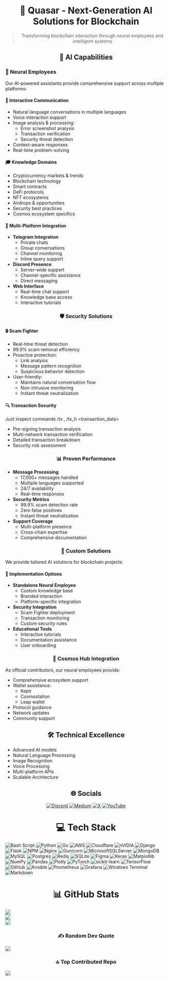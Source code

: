 <div align="center">

# 🌌 Quasar - Next-Generation AI Solutions for Blockchain

> Transforming blockchain interaction through neural employees and intelligent systems


## 🧠 AI Capabilities

</div>

### 🤖 Neural Employees
Our AI-powered assistants provide comprehensive support across multiple platforms:

#### 💬 Interactive Communication
- Natural language conversations in multiple languages
- Voice interaction support
- Image analysis & processing:
  - Error screenshot analysis
  - Transaction verification
  - Security threat detection
- Context-aware responses
- Real-time problem-solving

#### 🎓 Knowledge Domains
- Cryptocurrency markets & trends
- Blockchain technology
- Smart contracts
- DeFi protocols
- NFT ecosystems
- Airdrops & opportunities
- Security best practices
- Cosmos ecosystem specifics

#### 🔄 Multi-Platform Integration
- **Telegram Integration**
  - Private chats
  - Group conversations
  - Channel monitoring
  - Inline query support
- **Discord Presence**
  - Server-wide support
  - Channel-specific assistance
  - Direct messaging
- **Web Interface**
  - Real-time chat support
  - Knowledge base access
  - Interactive tutorials

<div align="center">

### 🛡️ Security Solutions

</div>

#### 🔒 Scam Fighter
- Real-time threat detection
- 99.9% scam removal efficiency
- Proactive protection:
  - Link analysis
  - Message pattern recognition
  - Suspicious behavior detection
- User-friendly:
  - Maintains natural conversation flow
  - Non-intrusive monitoring
  - Instant threat neutralization

#### 🔍 Transaction Security
Just inspect commands /tx <network> <hash>, /tx_h <transaction_data>
- Pre-signing transaction analysis
- Multi-network transaction verification
- Detailed transaction breakdown
- Security risk assessment

<div align="center">

### 📊 Proven Performance

</div>

- **Message Processing**
  - 17,000+ messages handled
  - Multiple languages supported
  - 24/7 availability
  - Real-time responses
- **Security Metrics**
  - 99.9% scam detection rate
  - Zero false positives
  - Instant threat neutralization
- **Support Coverage**
  - Multi-platform presence
  - Cross-chain expertise
  - Comprehensive documentation

<div align="center">

### 🎯 Custom Solutions

</div>

We provide tailored AI solutions for blockchain projects:

#### 🔧 Implementation Options
- **Standalone Neural Employee**
  - Custom knowledge base
  - Branded interaction
  - Platform-specific integration
- **Security Integration**
  - Scam Fighter deployment
  - Transaction monitoring
  - Custom security rules
- **Educational Tools**
  - Interactive tutorials
  - Documentation assistance
  - User onboarding

<div align="center">

### 🌟 Cosmos Hub Integration

</div>

As official contributors, our neural employees provide:
- Comprehensive ecosystem support
- Wallet assistance:
  - Keplr
  - Cosmostation
  - Leap wallet
- Protocol guidance
- Network updates
- Community support

<div align="center">

## 🛠️ Technical Excellence

</div>

- Advanced AI models
- Natural Language Processing
- Image Recognition
- Voice Processing
- Multi-platform APIs
- Scalable Architecture

<div align="center">

## 🌐 Socials
[![Discord](https://img.shields.io/badge/Discord-%237289DA.svg?logo=discord&logoColor=white)](https://discord.gg/https://discord.gg/tZW4xf3c2D) [![Medium](https://img.shields.io/badge/Medium-12100E?logo=medium&logoColor=white)](https://medium.com/@Quasarstaking) [![X](https://img.shields.io/badge/X-black.svg?logo=X&logoColor=white)](https://x.com/@quasarstaking) [![YouTube](https://img.shields.io/badge/YouTube-%23FF0000.svg?logo=YouTube&logoColor=white)](https://youtube.com/@@Quasarstaking) 

# 💻 Tech Stack
</div>

![Bash Script](https://img.shields.io/badge/bash_script-%23121011.svg?style=for-the-badge&logo=gnu-bash&logoColor=white) ![Python](https://img.shields.io/badge/python-3670A0?style=for-the-badge&logo=python&logoColor=ffdd54) ![Go](https://img.shields.io/badge/go-%2300ADD8.svg?style=for-the-badge&logo=go&logoColor=white) ![AWS](https://img.shields.io/badge/AWS-%23FF9900.svg?style=for-the-badge&logo=amazon-aws&logoColor=white) ![Cloudflare](https://img.shields.io/badge/Cloudflare-F38020?style=for-the-badge&logo=Cloudflare&logoColor=white) ![nVIDIA](https://img.shields.io/badge/cuda-000000.svg?style=for-the-badge&logo=nVIDIA&logoColor=green) ![Django](https://img.shields.io/badge/django-%23092E20.svg?style=for-the-badge&logo=django&logoColor=white) ![Flask](https://img.shields.io/badge/flask-%23000.svg?style=for-the-badge&logo=flask&logoColor=white) ![NPM](https://img.shields.io/badge/NPM-%23CB3837.svg?style=for-the-badge&logo=npm&logoColor=white) ![Nginx](https://img.shields.io/badge/nginx-%23009639.svg?style=for-the-badge&logo=nginx&logoColor=white) ![Gunicorn](https://img.shields.io/badge/gunicorn-%298729.svg?style=for-the-badge&logo=gunicorn&logoColor=white) ![MicrosoftSQLServer](https://img.shields.io/badge/Microsoft%20SQL%20Server-CC2927?style=for-the-badge&logo=microsoft%20sql%20server&logoColor=white) ![MongoDB](https://img.shields.io/badge/MongoDB-%234ea94b.svg?style=for-the-badge&logo=mongodb&logoColor=white) ![MySQL](https://img.shields.io/badge/mysql-4479A1.svg?style=for-the-badge&logo=mysql&logoColor=white) ![Postgres](https://img.shields.io/badge/postgres-%23316192.svg?style=for-the-badge&logo=postgresql&logoColor=white) ![Redis](https://img.shields.io/badge/redis-%23DD0031.svg?style=for-the-badge&logo=redis&logoColor=white) ![SQLite](https://img.shields.io/badge/sqlite-%2307405e.svg?style=for-the-badge&logo=sqlite&logoColor=white) ![Figma](https://img.shields.io/badge/figma-%23F24E1E.svg?style=for-the-badge&logo=figma&logoColor=white) ![Keras](https://img.shields.io/badge/Keras-%23D00000.svg?style=for-the-badge&logo=Keras&logoColor=white) ![Matplotlib](https://img.shields.io/badge/Matplotlib-%23ffffff.svg?style=for-the-badge&logo=Matplotlib&logoColor=black) ![NumPy](https://img.shields.io/badge/numpy-%23013243.svg?style=for-the-badge&logo=numpy&logoColor=white) ![Pandas](https://img.shields.io/badge/pandas-%23150458.svg?style=for-the-badge&logo=pandas&logoColor=white) ![Plotly](https://img.shields.io/badge/Plotly-%233F4F75.svg?style=for-the-badge&logo=plotly&logoColor=white) ![PyTorch](https://img.shields.io/badge/PyTorch-%23EE4C2C.svg?style=for-the-badge&logo=PyTorch&logoColor=white) ![scikit-learn](https://img.shields.io/badge/scikit--learn-%23F7931E.svg?style=for-the-badge&logo=scikit-learn&logoColor=white) ![TensorFlow](https://img.shields.io/badge/TensorFlow-%23FF6F00.svg?style=for-the-badge&logo=TensorFlow&logoColor=white) ![GitHub](https://img.shields.io/badge/github-%23121011.svg?style=for-the-badge&logo=github&logoColor=white) ![Ansible](https://img.shields.io/badge/ansible-%231A1918.svg?style=for-the-badge&logo=ansible&logoColor=white) ![Prometheus](https://img.shields.io/badge/Prometheus-E6522C?style=for-the-badge&logo=Prometheus&logoColor=white) ![Grafana](https://img.shields.io/badge/grafana-%23F46800.svg?style=for-the-badge&logo=grafana&logoColor=white) ![Windows Terminal](https://img.shields.io/badge/Windows%20Terminal-%234D4D4D.svg?style=for-the-badge&logo=windows-terminal&logoColor=white) ![Markdown](https://img.shields.io/badge/markdown-%23000000.svg?style=for-the-badge&logo=markdown&logoColor=white)

<div align="center">

# 📊 GitHub Stats

</div>

![](https://github-readme-stats.vercel.app/api?username=Quasar-hub&theme=ambient_gradient&hide_border=true&include_all_commits=true&count_private=true)<br/>
![](https://github-readme-streak-stats.herokuapp.com/?user=Quasar-hub&theme=ambient_gradient&hide_border=true)<br/>
![](https://github-readme-stats.vercel.app/api/top-langs/?username=Quasar-hub&theme=ambient_gradient&hide_border=true&include_all_commits=true&count_private=true&layout=compact)

<div align="center">

### ✍️ Random Dev Quote

</div>

![](https://quotes-github-readme.vercel.app/api?type=horizontal&theme=light)

<div align="center">

### 🔝 Top Contributed Repo

</div>

![](https://github-contributor-stats.vercel.app/api?username=Quasar-hub&limit=5&theme=ambient_gradient&combine_all_yearly_contributions=true)

<!-- Proudly created with GPRM ( https://gprm.itsvg.in ) -->

<!---
Quasar-hub/Quasar-hub is a ✨ special ✨ repository because its `README.md` (this file) appears on your GitHub profile.
You can click the Preview link to take a look at your changes.
--->
